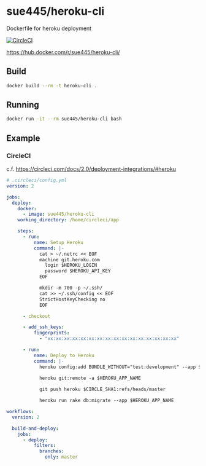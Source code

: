 # sue445/heroku-cli
Dockerfile for heroku deployment

[![CircleCI](https://circleci.com/gh/sue445/dockerfile-heroku-cli.svg?style=svg)](https://circleci.com/gh/sue445/dockerfile-heroku-cli)

https://hub.docker.com/r/sue445/heroku-cli/

## Build
```bash
docker build --rm -t heroku-cli .
```

## Running
```bash
docker run -it --rm sue445/heroku-cli bash
```

## Example
### CircleCI
c.f. https://circleci.com/docs/2.0/deployment-integrations/#heroku

```yml
# .circleci/config.yml
version: 2

jobs:
  deploy:
    docker:
      - image: sue445/heroku-cli
    working_directory: /home/circleci/app

    steps:
      - run:
          name: Setup Heroku
          command: |-
            cat > ~/.netrc << EOF
            machine git.heroku.com
              login $HEROKU_LOGIN
              password $HEROKU_API_KEY
            EOF

            mkdir -m 700 -p ~/.ssh/
            cat >> ~/.ssh/config << EOF
            StrictHostKeyChecking no
            EOF

      - checkout

      - add_ssh_keys:
          fingerprints:
            - "xx:xx:xx:xx:xx:xx:xx:xx:xx:xx:xx:xx:xx:xx:xx:xx"

      - run:
          name: Deploy to Heroku
          command: |-
            heroku config:add BUNDLE_WITHOUT="test:development" --app $HEROKU_APP_NAME
            
            heroku git:remote -a $HEROKU_APP_NAME 

            git push heroku $CIRCLE_SHA1:refs/heads/master

            heroku run rake db:migrate --app $HEROKU_APP_NAME

workflows:
  version: 2

  build-and-deploy:
    jobs:
      - deploy:
          filters:
            branches:
              only: master
```
